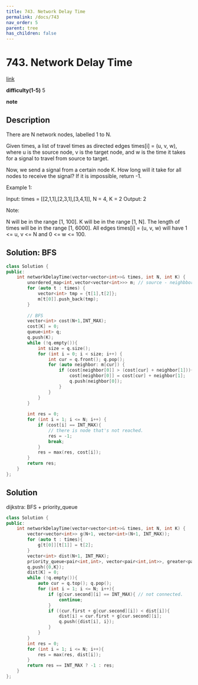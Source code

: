 ```yaml
---
title: 743. Network Delay Time
permalink: /docs/743
nav_order: 5
parent: tree
has_children: false
---
```

# 743. Network Delay Time
[link](https://leetcode.com/problems/network-delay-time/)

**difficulty(1-5)**
5

**note**

## Description
There are N network nodes, labelled 1 to N.

Given times, a list of travel times as directed edges times[i] = (u, v, w), where u is the source node, v is the target node, and w is the time it takes for a signal to travel from source to target.

Now, we send a signal from a certain node K. How long will it take for all nodes to receive the signal? If it is impossible, return -1.

 

Example 1:



Input: times = [[2,1,1],[2,3,1],[3,4,1]], N = 4, K = 2
Output: 2
 

Note:

N will be in the range [1, 100].
K will be in the range [1, N].
The length of times will be in the range [1, 6000].
All edges times[i] = (u, v, w) will have 1 <= u, v <= N and 0 <= w <= 100.

## Solution: BFS
```c++
class Solution {
public:
    int networkDelayTime(vector<vector<int>>& times, int N, int K) {
        unordered_map<int,vector<vector<int>>> m; // source - neighbbor+cost
        for (auto t : times) {
            vector<int> tmp = {t[1],t[2]};
            m[t[0]].push_back(tmp);
        }
        
        // BFS
        vector<int> cost(N+1,INT_MAX);
        cost[K] = 0;
        queue<int> q;
        q.push(K);
        while (!q.empty()){
            int size = q.size();
            for (int i = 0; i < size; i++) {
                int cur = q.front(); q.pop();
                for (auto neighbor: m[cur]) {
                    if (cost[neighbor[0]] > (cost[cur] + neighbor[1])){
                        cost[neighbor[0]] = cost[cur] + neighbor[1];
                        q.push(neighbor[0]);
                    }
                }
            }
        }
        
        int res = 0;
        for (int i = 1; i <= N; i++) {
            if (cost[i] == INT_MAX){
                // there is node that's not reached.
                res = -1;
                break;
            }
            res = max(res, cost[i]);
        }
        return res;
    }
};
```

## Solution
dijkstra: BFS + priority_queue
```c++
class Solution {
public:
    int networkDelayTime(vector<vector<int>>& times, int N, int K) {
        vector<vector<int>> g(N+1, vector<int>(N+1, INT_MAX));
        for (auto t : times){
            g[t[0]][t[1]] = t[2];
        }
        vector<int> dist(N+1, INT_MAX);
        priority_queue<pair<int,int>, vector<pair<int,int>>, greater<pair<int,int>>> q;
        q.push({0,K});
        dist[K] = 0;
        while (!q.empty()){
            auto cur = q.top(); q.pop();
            for (int i = 1; i <= N; i++){
                if (g[cur.second][i] == INT_MAX){ // not connected.
                    continue; 
                }
                if ((cur.first + g[cur.second][i]) < dist[i]){
                    dist[i] = cur.first + g[cur.second][i];
                    q.push({dist[i], i});
                }
            }
        }
        int res = 0;
        for (int i = 1; i <= N; i++){
            res = max(res, dist[i]);
        }
        return res == INT_MAX ? -1 : res;
    }
};
```